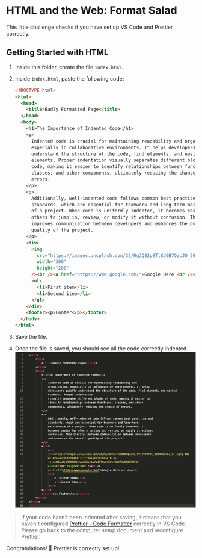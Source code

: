 # HTML and the Web: Format Salad

This little challenge checks if you have set up VS Code and Prettier correctly.

## Getting Started with HTML

1. Inside this folder, create the file `index.html`.
2. Inside `index.html`, paste the following code:

   ```html
   <!DOCTYPE html>
   <html>
     <head>
       <title>Badly Formatted Page</title>
     </head>
     <body>
       <h1>The Importance of Indented Code</h1>
       <p>
         Indented code is crucial for maintaining readability and organization,
         especially in collaborative environments. It helps developers quickly
         understand the structure of the code, find elements, and nested
         elements. Proper indentation visually separates different blocks of
         code, making it easier to identify relationships between functions,
         classes, and other components, ultimately reducing the chance of
         errors.
       </p>
       <p>
         Additionally, well-indented code follows common best practices and
         standards, which are essential for teamwork and long-term maintenance
         of a project. When code is uniformly indented, it becomes easier for
         others to jump in, review, or modify it without confusion. This clarity
         improves communication between developers and enhances the overall
         quality of the project.
       </p>
       <div>
         <img
           src="https://images.unsplash.com/32/RgJQ82pETlKd0B7QzcJO_5912578701_92397ba76c_b.jpg?q=80&w=1024&auto=format&fit=crop&ixlib=rb-4.0.3&ixid=M3wxMjA3fDB8MHxwaG90by1wYWdlfHx8fGVufDB8fHx8fA%3D%3D"
           width="300"
           height="200"
         /><br /><a href="https://www.google.com/">Google Here <br /></a>
         <ul>
           <li>First item</li>
           <li>Second item</li>
         </ul>
       </div>
       <footer><p>Footer</p></footer>
     </body>
   </html>
   ```

3. Save the file.
4. Once the file is saved, you should see all the code correctly indented.
   ![Indented](assets/indented-code.png)

> If your code hasn't been indented after saving, it means that you haven't configured [Prettier - Code Formatter](https://marketplace.visualstudio.com/items?itemName=esbenp.prettier-vscode) correctly in VS Code. Please go back to the computer setup document and reconfigure Prettier.

Congratulations! 🎉 Prettier is correctly set up!
